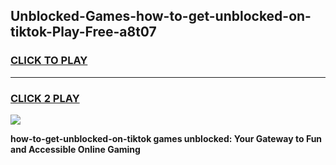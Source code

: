 
## Unblocked-Games-how-to-get-unblocked-on-tiktok-Play-Free-a8t07
<h3>
<a href="https://premium76.site?title=how-to-get-unblocked-on-tiktok&ref=20M">CLICK TO PLAY</a></h3>
<hr>

<h3>
<a href="https://premium76.site?title=how-to-get-unblocked-on-tiktok&ref=20M">CLICK 2 PLAY</a>
  
</h3>

<a href="https://premium76.site?title=how-to-get-unblocked-on-tiktok&ref=19M"><img src="https://clearcache.store/games.png"></a>


**how-to-get-unblocked-on-tiktok games unblocked: Your Gateway to Fun and Accessible Online Gaming**
